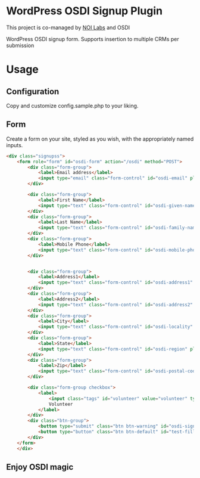 WordPress OSDI Signup Plugin
==============

This project is co-managed by [NOI Labs](http://neworganizing.com/labs) and OSDI

WordPress OSDI signup form.  Supports insertion to multiple CRMs per submission

Usage
=====

## Configuration

Copy and customize config.sample.php to your liking.

## Form
Create a form on your site, styled as you wish, with the appropriately named inputs.

````html
<div class="signupss">
    <form role="form" id="osdi-form" action="/osdi" method="POST">
        <div class="form-group">
            <label>Email address</label>
            <input type="email" class="form-control" id="osdi-email" placeholder="Enter email" name="osdi-email">
        </div>

        <div class="form-group">
            <label>First Name</label>
            <input type="text" class="form-control" id="osdi-given-name" placeholder="First Name" name="osdi-given-name">
        </div>
        <div class="form-group">
            <label>Last Name</label>
            <input type="text" class="form-control" id="osdi-family-name" placeholder="Last Name" name="osdi-family-name">
        </div>
        <div class="form-group">
            <label>Mobile Phone</label>
            <input type="text" class="form-control" id="osdi-mobile-phone" placeholder="Mobile Phone" name="osdi-phone">
        </div>


        <div class="form-group">
            <label>Address1</label>
            <input type="text" class="form-control" id="osdi-address1" placeholder="Address 1" name="osdi-address1">
        </div>
        <div class="form-group">
            <label>Address2</label>
            <input type="text" class="form-control" id="osdi-address2" placeholder="Address 2" name="osdi-address2">
        </div>
        <div class="form-group">
            <label>City</label>
            <input type="text" class="form-control" id="osdi-locality" placeholder="City" name="osdi-locality">
        </div>
        <div class="form-group">
            <label>State</label>
            <input type="text" class="form-control" id="osdi-region" placeholder="State" name="osdi-region">
        </div>
        <div class="form-group">
            <label>Zip</label>
            <input type="text" class="form-control" id="osdi-postal-code" placeholder="Zip" name="osdi-postal-code">
        </div>

        <div class="form-group checkbox">
            <label>
                <input class="tags" id="volunteer" value="volunteer" type="checkbox"> I want to
                Volunteer
            </label>
        </div>
        <div class="btn-group">
            <button type="submit" class="btn btn-warning" id="osdi-signup">Submit</button>
            <button type="button" class="btn btn-default" id="test-fill">Test Fill</button>
        </div>
    </form>
    </div>

````

## Enjoy OSDI magic
